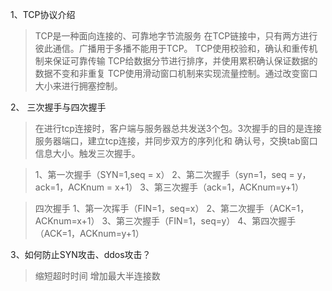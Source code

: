 1、TCP协议介绍
> TCP是一种面向连接的、可靠地字节流服务
在TCP链接中，只有两方进行彼此通信。广播用于多播不能用于TCP。
TCP使用校验和，确认和重传机制来保证可靠传输
TCP给数据分节进行排序，并使用累积确认保证数据的数据不变和非重复
TCP使用滑动窗口机制来实现流量控制。通过改变窗口大小来进行拥塞控制。

2、 三次握手与四次握手
>在进行tcp连接时，客户端与服务器总共发送3个包。3次握手的目的是连接服务器端口，建立tcp连接，并同步双方的序列化和
确认号，交换tab窗口信息大小。触发三次握手。

>1、第一次握手（SYN=1,seq = x）
2、第二次握手（syn=1，seq = y，ack=1，ACKnum = x+1）
3、第三次握手（ack=1，ACKnum=y+1）

>四次握手
1、第一次挥手（FIN=1，seq=x）
2、第二次握手（ACK=1，ACKnum=x+1）
3、第三次握手（FIN=1，seq=y）
4、第四次握手（ACK=1，ACKnum=y+1）

3、如何防止SYN攻击、ddos攻击？
>缩短超时时间
增加最大半连接数
